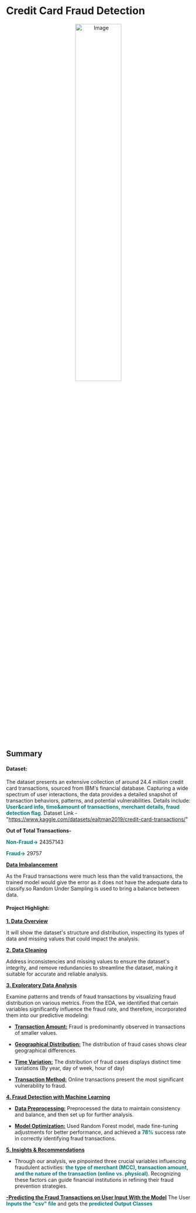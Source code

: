 # **Credit Card Fraud Detection<a class="anchor"  id="top"></a>**
<center>
    <img src="https://www.xenonstack.com/hubfs/xenonstack-credit-card-fraud-detection.png" alt="Image" style="width:50%;height:50%;">
</center>


## Summary

#### Dataset:

The dataset presents an extensive collection of around 24.4 million credit card transactions, sourced from IBM's financial database. Capturing a wide spectrum of user interactions, the data provides a detailed snapshot of transaction behaviors, patterns, and potential vulnerabilities. 
Details include: **<span style="color:#007d79;"> User&card info, time&amount of transactions, merchant details, fraud detection flag</span>**.
Dataset Link - "https://www.kaggle.com/datasets/ealtman2019/credit-card-transactions/"

**Out of Total Transactions-**

**<span style="color:#007d79;">Non-Fraud-></span>**     24357143

**<span style="color:#007d79;">Fraud-></span>**       29757

**[Data Imbalancement](#di)**

As the Fraud transactions were much less than the valid transactions, the trained model would give the error as it does not have the adequate data to classify.so Random Under Sampling is used to bring a balance between data.


#### Project Highlight:

**[1. Data Overview](#data_overview)**

It will show the dataset's structure and distribution, inspecting its types of data and missing values that could impact the analysis.


**[2. Data Cleaning](#data_cleaning)**

Address inconsistencies and missing values to ensure the dataset's integrity, and remove redundancies to streamline the dataset, making it suitable for accurate and reliable analysis.
 
**[3. Exploratory Data Analysis](#eda)**

Examine patterns and trends of fraud transactions by visualizing fraud distribution on various metrics. From the EDA, we identified that certain variables significantly influence the fraud rate, and therefore, incorporated them into our predictive modeling:

* **[Transaction Amount:](#amount)**
Fraud is predominantly observed in transactions of smaller values.

* **[Geographical Distribution:](#geo)**
The distribution of fraud cases shows clear geographical differences.

* **[Time Variation:](#time)**
The distribution of fraud cases displays distinct time variations (By year, day of week, hour of day)

* **[Transaction Method:](#chip)**
Online transactions present the most significant vulnerability to fraud.


**[4. Fraud Detection with Machine Learning](#ml)**

* **[Data Preprocessing:](#data_preprocessing)**
Preprocessed the data to maintain consistency and balance, and then set up for further analysis.

* **[Model Optimization:](#randomforest)**
Used Random Forest model, made fine-tuning adjustments for better performance, and achieved a **<span style="color:#007d79;">78%</span>** success rate in correctly identifying fraud transactions.

**[5. Insights & Recommendations](#insights)**
* Through our analysis, we pinpointed three crucial variables influencing fraudulent activities: **<span style="color:#007d79;">the type of merchant (MCC), transaction amount, and the nature of the transaction (online vs. physical)</span>**. Recognizing these factors can guide financial institutions in refining their fraud prevention strategies.



**[ -Predicting the Fraud Transactions on User Input With the Model](#user)**
The User **<span style="color:#007d79;">Inputs the "csv" file</span>** and gets the **<span style="color:#007d79;"> predicted Output Classes</span>** 
